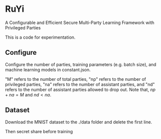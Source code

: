 
# RuYi
A Configurable and Efficient Secure Multi-Party Learning Framework with Privileged Parties

This is a code for experimentation.

## Configure
Configure the number of parties, training parameters (e.g. batch size), and machine learning models in constant.json. 

"M" refers to the number of total parties, "np" refers to the number of privileged parties, "na" refers to the number of assistant parties, and "nd" refers to the number of assistant parties allowed to drop out. 
Note that, $np + na = M$ and $nd < na$.


## Dataset

Download the MNIST dataset to the ./data folder and delete the first line.

Then secret share before training
